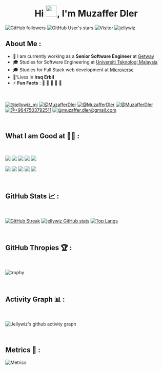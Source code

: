 <h1 align="center">Hi <img src="https://media.giphy.com/media/hvRJCLFzcasrR4ia7z/giphy.gif" width="35">, I'm Muzaffer Dler</h1>

![GitHub followers](https://img.shields.io/github/followers/jellywiz?style=social) ![GitHub User's stars](https://img.shields.io/github/stars/jellywiz?style=social) ![Visitor](https://visitor-badge.laobi.icu/badge?page_id=jellywiz.repoName) <img src="https://komarev.com/ghpvc/?username=jellywiz" alt="jellywiz" />

## About Me :

- 🏢 I am currently working as a **Senior Software Engineer** at [Getway](https://the-gw.com/)
- 🎓 Studies for Software Engineering at [Universiti Teknologi Malaysia](https://www.utm.my/)
- 🎓 Studies for Full Stack web development at [Microverse](https://www.microverse.org/)
- 🏡'Lives in **Iraq Erbil**
- ⚡ **Fun Facts** : 🍕 🏉 🏏 🎥 🚞

<br>

[![@jellywiz_mj](https://img.icons8.com/fluency/48/000000/instagram-new.png "@jellywiz_mj")](https://www.instagram.com/jellywiz_mj/) 
[![@MuzafferDler](https://img.icons8.com/fluency/48/000000/facebook.png "@MuzafferDler")](https://www.facebook.com/MuzafferDler/) 
[![@MuzafferDler](https://img.icons8.com/fluency/48/000000/linkedin.png "@MuzafferDler")](https://www.linkedin.com/in/muzaffer-dler-473484205/) 
[![@MuzafferDler](https://img.icons8.com/fluency/48/000000/twitter-squared.png "@MuzafferDler")](https://twitter.com/Dark_JellyWiz) 
[![@+9647503792511](https://img.icons8.com/fluency/48/000000/phone-disconnected.png "@+9647503792511")](tel:+9647503792511) 
[![@muzaffer.dler@gmail.com](https://img.icons8.com/fluency/48/000000/apple-mail.png "@muzaffer.dler@gmail.com")](mailto:muzaffer.dler@gmail.com)

<br>

## What I am Good at 🧑‍💻 :

<br>

<img src="https://img.icons8.com/color/48/000000/html-5--v1.png"/> <img src="https://img.icons8.com/color/48/000000/css3.png"/> <img src="https://img.icons8.com/color/48/000000/sass.png"/> <img src="https://img.icons8.com/color/48/000000/javascript--v1.png"/> <img src="https://img.icons8.com/office/48/000000/react.png"/>

<img src="https://img.icons8.com/color/48/000000/java-coffee-cup-logo--v1.png"/> <img src="https://img.icons8.com/officel/48/000000/php-logo.png"/> <img src="https://img.icons8.com/fluency/48/000000/laravel.png"/>
<img src="https://img.icons8.com/color/48/000000/mysql-logo.png"/> <img src="https://img.icons8.com/color/48/000000/npm.png"/>

<br>

## GitHub Stats 📈 :

<br>

[![GitHub Streak](https://github-readme-streak-stats.herokuapp.com?user=jellywiz&theme=tokyonight&date_format=M%20j%5B%2C%20Y%5D)](https://git.io/streak-stats) [![jellywiz GitHub stats](https://github-readme-stats.vercel.app/api?username=jellywiz&theme=tokyonight)](https://github.com/jellywiz/github-readme-stats) [![Top Langs](https://github-readme-stats.vercel.app/api/top-langs/?username=jellywiz&theme=tokyonight)](https://github.com/jellywiz/github-readme-stats)

<br>

## GitHub Thropies 🏆 :

<br>

![trophy](https://github-profile-trophy.vercel.app/?username=jellywiz&theme=tokyonight)

<br>

## Activity Graph 📊 :

<br>

![Jellywiz's github activity graph](https://activity-graph.herokuapp.com/graph?username=jellywiz&bg_color=000&color=fff&line=00E676&point=fff&hide_border=true)

<br>

## Metrics 💯 :
![Metrics](https://metrics.lecoq.io/jellywiz?template=classic&theme=tokyonight&languages=1&achievements=1¬able=1&base.indepth=false&base.hireable=false&languages.limit=8&languages.threshold=0%25&languages.other=false&languages.colors=github&languages.sections=most-used&languages.indepth=false&languages.analysis.timeout=15&languages.categories=markup%2C%20programming&languages.recent.categories=markup%2C%20programming&languages.recent.load=300&languages.recent.days=14&achievements.threshold=C&achievements.secrets=true&achievements.display=detailed&achievements.limit=0¬able.from=organization¬able.repositories=false¬able.indepth=false¬able.types=commit&config.timezone=America%2FNew%20York)
